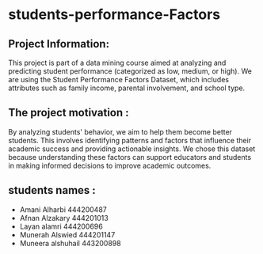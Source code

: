 # students-performance-Factors

##   Project Information:
This project is part of a data mining course aimed at analyzing and predicting student performance (categorized as low, medium, or high). We are using the Student Performance Factors Dataset, which includes attributes such as family income, parental involvement, and school type. 

##  The project motivation :
By analyzing students' behavior, we aim to help them become better students. This involves identifying patterns and factors that influence their academic success and providing actionable insights. We chose this dataset because understanding these factors can support educators and students in making informed decisions to improve academic outcomes.

##   students names :
- Amani Alharbi 444200487
- Afnan Alzakary 444201013
- Layan alamri 444200696
- Munerah Alswied 444201147
- Muneera alshuhail 443200898
